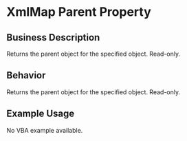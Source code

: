 # XmlMap Parent Property

## Business Description
Returns the parent object for the specified object. Read-only.

## Behavior
Returns the parent object for the specified object. Read-only.

## Example Usage
No VBA example available.